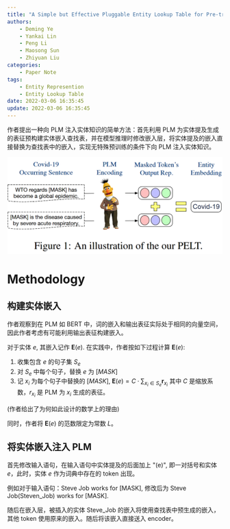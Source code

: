 ```yaml
---
title: "A Simple but Effective Pluggable Entity Lookup Table for Pre-trained Language Models"
authors:
    - Deming Ye
    - Yankai Lin
    - Peng Li
    - Maosong Sun
    - Zhiyuan Liu
categories:
    - Paper Note
tags:
    - Entity Represention
    - Entity Lookup Table
date: 2022-03-06 16:35:45 
update: 2022-03-06 16:35:45
---
```


作者提出一种向 PLM 注入实体知识的简单方法：首先利用 PLM 为实体提及生成的表征预构建实体嵌入查找表，并在模型推理时修改嵌入层，将实体提及的嵌入直接替换为查找表中的嵌入，实现无特殊预训练的条件下向 PLM 注入实体知识。

![](A-Simple-but-Effective-Pluggable-Entity-Lookup-Table-for-Pre-trained-Language-Models/1.png)

<!--more-->

# Methodology

## 构建实体嵌入

作者观察到在 PLM 如 BERT 中，词的嵌入和输出表征实际处于相同的向量空间，因此作者考虑有可能利用输出表征构建嵌入。

对于实体 $e$, 其嵌入记作 $\mathbf{E}(e)$. 在实践中，作者按如下过程计算 $\mathbf{E}(e)$:

1. 收集包含 $e$ 的句子集 $S_e$
2. 对 $S_e$ 中每个句子，替换 $e$ 为 $[MASK]$
3. 记 $x_i$ 为每个句子中替换的 $[MASK]$, $\mathbf{E}(e) = C\cdot\sum_{x_i\in S_e}\mathbf{r}_{x_i}$
   其中 $C$ 是缩放系数，$r_{x_i}$ 是 PLM 为 $x_i$ 生成的表征。

(作者给出了为何如此设计的数学上的理由)

同时，作者将 $\mathbf{E}(e)$ 的范数限定为常数 $L$。

## 将实体嵌入注入 PLM

首先修改输入语句，在输入语句中实体提及的后面加上 "(e)", 即一对括号和实体 $e$，此时，实体 $e$ 作为词典中存在的 token 出现。

例如对于输入语句：$\text{Steve Job works for [MASK]}$, 修改后为 $\text{Steve Job(Steven_Job) works for [MASK]}$.

随后在嵌入层，被插入的实体 $\text{Steve_Job}$ 的嵌入将使用查找表中预生成的嵌入，其他 token 使用原来的嵌入。随后将该嵌入直接送入 encoder。